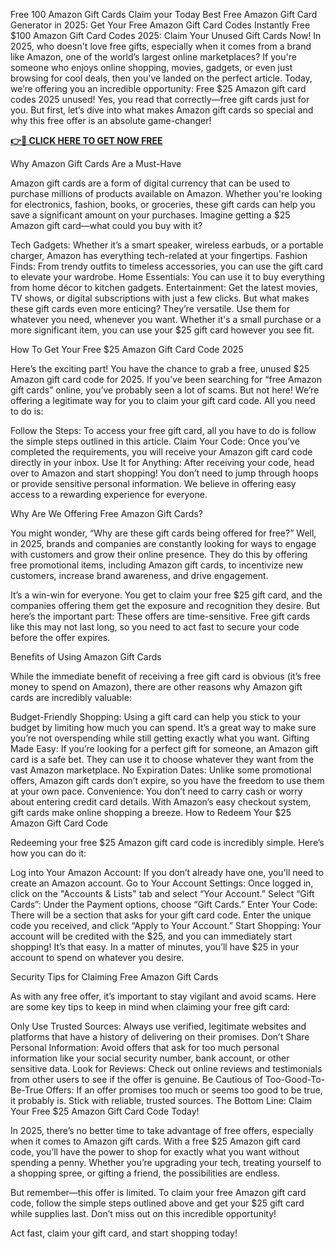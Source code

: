 Free 100 Amazon Gift Cards Claim your Today
Best Free Amazon Gift Card Generator in 2025: Get Your Free Amazon Gift Card Codes Instantly
Free $100 Amazon Gift Card Codes 2025: Claim Your Unused Gift Cards Now! In 2025, who doesn't love free gifts, especially when it comes from a brand like Amazon, one of the world’s largest online marketplaces? If you're someone who enjoys online shopping, movies, gadgets, or even just browsing for cool deals, then you've landed on the perfect article. Today, we’re offering you an incredible opportunity: Free $25 Amazon gift card codes 2025 unused! Yes, you read that correctly—free gift cards just for you. But first, let’s dive into what makes Amazon gift cards so special and why this free offer is an absolute game-changer!

**[👉🎁 CLICK HERE TO GET NOW FREE](https://deal4everyone.com/amazon-gift-card/)**

Why Amazon Gift Cards Are a Must-Have

Amazon gift cards are a form of digital currency that can be used to purchase millions of products available on Amazon. Whether you're looking for electronics, fashion, books, or groceries, these gift cards can help you save a significant amount on your purchases. Imagine getting a $25 Amazon gift card—what could you buy with it?

Tech Gadgets: Whether it’s a smart speaker, wireless earbuds, or a portable charger, Amazon has everything tech-related at your fingertips. Fashion Finds: From trendy outfits to timeless accessories, you can use the gift card to elevate your wardrobe. Home Essentials: You can use it to buy everything from home décor to kitchen gadgets. Entertainment: Get the latest movies, TV shows, or digital subscriptions with just a few clicks. But what makes these gift cards even more enticing? They’re versatile. Use them for whatever you need, whenever you want. Whether it's a small purchase or a more significant item, you can use your $25 gift card however you see fit.

How To Get Your Free $25 Amazon Gift Card Code 2025

Here’s the exciting part! You have the chance to grab a free, unused $25 Amazon gift card code for 2025. If you’ve been searching for “free Amazon gift cards” online, you’ve probably seen a lot of scams. But not here! We’re offering a legitimate way for you to claim your gift card code. All you need to do is:

Follow the Steps: To access your free gift card, all you have to do is follow the simple steps outlined in this article. Claim Your Code: Once you’ve completed the requirements, you will receive your Amazon gift card code directly in your inbox. Use It for Anything: After receiving your code, head over to Amazon and start shopping! You don’t need to jump through hoops or provide sensitive personal information. We believe in offering easy access to a rewarding experience for everyone.

Why Are We Offering Free Amazon Gift Cards?

You might wonder, “Why are these gift cards being offered for free?” Well, in 2025, brands and companies are constantly looking for ways to engage with customers and grow their online presence. They do this by offering free promotional items, including Amazon gift cards, to incentivize new customers, increase brand awareness, and drive engagement.

It’s a win-win for everyone. You get to claim your free $25 gift card, and the companies offering them get the exposure and recognition they desire. But here’s the important part: These offers are time-sensitive. Free gift cards like this may not last long, so you need to act fast to secure your code before the offer expires.

Benefits of Using Amazon Gift Cards

While the immediate benefit of receiving a free gift card is obvious (it’s free money to spend on Amazon), there are other reasons why Amazon gift cards are incredibly valuable:

Budget-Friendly Shopping: Using a gift card can help you stick to your budget by limiting how much you can spend. It’s a great way to make sure you’re not overspending while still getting exactly what you want. Gifting Made Easy: If you’re looking for a perfect gift for someone, an Amazon gift card is a safe bet. They can use it to choose whatever they want from the vast Amazon marketplace. No Expiration Dates: Unlike some promotional offers, Amazon gift cards don’t expire, so you have the freedom to use them at your own pace. Convenience: You don’t need to carry cash or worry about entering credit card details. With Amazon’s easy checkout system, gift cards make online shopping a breeze. How to Redeem Your $25 Amazon Gift Card Code

Redeeming your free $25 Amazon gift card code is incredibly simple. Here’s how you can do it:

Log into Your Amazon Account: If you don’t already have one, you’ll need to create an Amazon account. Go to Your Account Settings: Once logged in, click on the "Accounts & Lists" tab and select “Your Account.” Select “Gift Cards”: Under the Payment options, choose “Gift Cards.” Enter Your Code: There will be a section that asks for your gift card code. Enter the unique code you received, and click “Apply to Your Account.” Start Shopping: Your account will be credited with the $25, and you can immediately start shopping! It’s that easy. In a matter of minutes, you’ll have $25 in your account to spend on whatever you desire.

Security Tips for Claiming Free Amazon Gift Cards

As with any free offer, it’s important to stay vigilant and avoid scams. Here are some key tips to keep in mind when claiming your free gift card:

Only Use Trusted Sources: Always use verified, legitimate websites and platforms that have a history of delivering on their promises. Don’t Share Personal Information: Avoid offers that ask for too much personal information like your social security number, bank account, or other sensitive data. Look for Reviews: Check out online reviews and testimonials from other users to see if the offer is genuine. Be Cautious of Too-Good-To-Be-True Offers: If an offer promises too much or seems too good to be true, it probably is. Stick with reliable, trusted sources. The Bottom Line: Claim Your Free $25 Amazon Gift Card Code Today!

In 2025, there’s no better time to take advantage of free offers, especially when it comes to Amazon gift cards. With a free $25 Amazon gift card code, you’ll have the power to shop for exactly what you want without spending a penny. Whether you’re upgrading your tech, treating yourself to a shopping spree, or gifting a friend, the possibilities are endless.

But remember—this offer is limited. To claim your free Amazon gift card code, follow the simple steps outlined above and get your $25 gift card while supplies last. Don’t miss out on this incredible opportunity!

Act fast, claim your gift card, and start shopping today!
